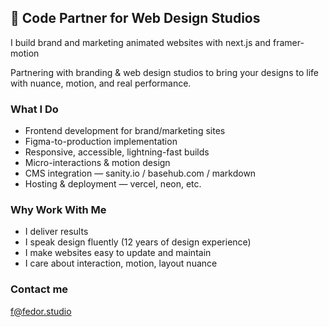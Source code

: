 ## 👋 Code Partner for Web Design Studios

I build brand and marketing animated websites with next.js and framer-motion

Partnering with branding & web design studios to bring your designs to life with nuance, motion, and real performance.

### What I Do

- Frontend development for brand/marketing sites
- Figma-to-production implementation
- Responsive, accessible, lightning-fast builds
- Micro-interactions & motion design
- CMS integration — sanity.io / basehub.com / markdown
- Hosting & deployment — vercel, neon, etc.

### Why Work With Me

- I deliver results
- I speak design fluently (12 years of design experience)
- I make websites easy to update and maintain
- I care about interaction, motion, layout nuance

### Contact me
f@fedor.studio
